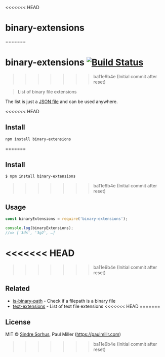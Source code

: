 <<<<<<< HEAD
# binary-extensions
=======
# binary-extensions [![Build Status](https://travis-ci.org/sindresorhus/binary-extensions.svg?branch=master)](https://travis-ci.org/sindresorhus/binary-extensions)
>>>>>>> ba11e9b4e (Initial commit after reset)

> List of binary file extensions

The list is just a [JSON file](binary-extensions.json) and can be used anywhere.

<<<<<<< HEAD
## Install

```sh
npm install binary-extensions
```

=======

## Install

```
$ npm install binary-extensions
```


>>>>>>> ba11e9b4e (Initial commit after reset)
## Usage

```js
const binaryExtensions = require('binary-extensions');

console.log(binaryExtensions);
//=> ['3ds', '3g2', …]
```

<<<<<<< HEAD
=======

>>>>>>> ba11e9b4e (Initial commit after reset)
## Related

- [is-binary-path](https://github.com/sindresorhus/is-binary-path) - Check if a filepath is a binary file
- [text-extensions](https://github.com/sindresorhus/text-extensions) - List of text file extensions
<<<<<<< HEAD
=======


## License

MIT © [Sindre Sorhus](https://sindresorhus.com), Paul Miller (https://paulmillr.com)
>>>>>>> ba11e9b4e (Initial commit after reset)
